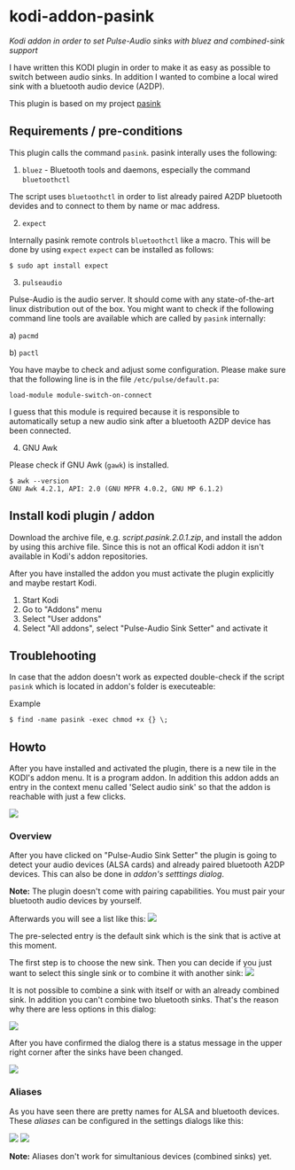# kodi-addon-pasink

_Kodi addon in order to set Pulse-Audio sinks with bluez and combined-sink support_

I have written this KODI plugin in order to make it as easy as possible to switch between audio sinks. In addition I wanted to combine a local wired sink with a bluetooth audio device (A2DP).

This plugin is based on my project [pasink](https://github.com/Heckie75/pasink) 


## Requirements / pre-conditions


This plugin calls the command `pasink`. pasink interally uses the following:

1. `bluez` - Bluetooth tools and daemons, especially the command `bluetoothctl`

The script uses `bluetoothctl` in order to list already paired A2DP bluetooth devides and to connect to them by name or mac address. 

2. `expect`

Internally pasink remote controls `bluetoothctl` like a macro. This will be done by using `expect`
`expect` can be installed as follows:

```
$ sudo apt install expect
```

3. `pulseaudio`

Pulse-Audio is the audio server. It should come with any state-of-the-art linux distribution out of the box. You might want to check if the following command line tools are available which are called by `pasink` internally:

a) `pacmd`

b) `pactl`

You have maybe to check and adjust some configuration. Please make sure that the following line is in the file `/etc/pulse/default.pa`:

```
load-module module-switch-on-connect
```

I guess that this module is required because it is responsible to automatically setup a new audio sink after a bluetooth A2DP device has been connected.  


4. GNU Awk

Please check if GNU Awk (`gawk`) is installed.

```
$ awk --version
GNU Awk 4.2.1, API: 2.0 (GNU MPFR 4.0.2, GNU MP 6.1.2)
```

## Install kodi plugin / addon

Download the archive file, e.g. _script.pasink.2.0.1.zip_, and install the addon by using this archive file. Since this is not an offical Kodi addon it isn't available in Kodi's addon repositories.

After you have installed the addon you must activate the plugin explicitly and maybe restart Kodi.
1. Start Kodi
2. Go to "Addons" menu
3. Select "User addons"
4. Select "All addons", select "Pulse-Audio Sink Setter" and activate it

## Troublehooting

In case that the addon doesn't work as expected double-check if the script ```pasink``` which is located in addon's folder is executeable:

Example
```
$ find -name pasink -exec chmod +x {} \;
```

## Howto

After you have installed and activated the plugin, there is a new tile in the KODI's addon menu. It is a program addon. In addition this addon adds an entry in the context menu called 'Select audio sink' so that the addon is reachable with just a few clicks. 

<img src="script.pasink/resources/assets/screenshot_01.png">

### Overview

After you have clicked on "Pulse-Audio Sink Setter" the plugin is going to detect your audio devices (ALSA cards) and already paired bluetooth A2DP devices. This can also be done in _addon's setttings dialog_.

**Note:** The plugin doesn't come with pairing capabilities. You must pair your bluetooth audio devices by yourself. 

Afterwards you will see a list like this:
<img src="script.pasink/resources/assets/screenshot_02.png?raw=true">

The pre-selected entry is the default sink which is the sink that is active at this moment.

The first step is to choose the new sink. Then you can decide if you just want to select this single sink or to combine it with another sink:
<img src="script.pasink/resources/assets/screenshot_03.png?raw=true">

It is not possible to combine a sink with itself or with an already combined sink. In addition you can't combine two bluetooth sinks. That's the reason why there are less options in this dialog:

<img src="script.pasink/resources/assets/screenshot_04.png?raw=true">

After you have confirmed the dialog there is a status message in the upper right corner after the sinks have been changed. 

<img src="script.pasink/resources/assets/screenshot_05.png?raw=true">

### Aliases
As you have seen there are pretty names for ALSA and bluetooth devices. These _aliases_ can be configured in the settings dialogs like this:

<img src="script.pasink/resources/assets/screenshot_06.png?raw=true">

<img src="script.pasink/resources/assets/screenshot_07.png?raw=true">

**Note:** Aliases don't work for simultanious devices (combined sinks) yet. 
